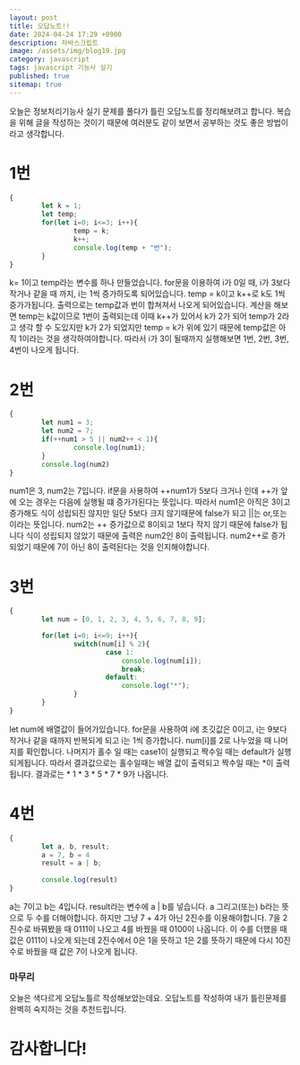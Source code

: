 ```yaml
---
layout: post
title: 오답노트!!
date: 2024-04-24 17:29 +0900
description: 자바스크립트
image: /assets/img/blog19.jpg
category: javascript 
tags: javascript 기능사 실기
published: true
sitemap: true
---
```


오늘은 정보처리기능사 실기 문제를 풀다가 틀린 오답노트를 정리해보려고 합니다. 복습을 위해 글을 작성하는 것이기 때문에 여러분도 같이 보면서 공부하는 것도 좋은 방법이라고 생각합니다.

# 1번
````javascript
{       
        let k = 1;
        let temp;
        for(let i=0; i<=3; i++){
                temp = k;
                k++;
                console.log(temp + "번");
        }    
}
````
k= 1이고 temp라는 변수를 하나 만들었습니다. for문을 이용하여 i가 0일 때, i가 3보다 작거나 같을 때 까지, i는 1씩 증가하도록 되어있습니다.
temp = k이고 k++로 k도 1씩 증가가됩니다. 출력으로는 temp값과 번이 합쳐져서 나오게 되어있습니다.
계산을 해보면 temp는 k값이므로 1번이 출력되는데 이때 k++가 있어서 k가 2가 되어 temp가 2라고 생각 할 수 도있지만 k가 2가 되었지만 temp = k가 위에 있기 때문에 temp값은 아직 1이라는 것을 생각하여야합니다.
따라서 i가 3이 될때까지 실행해보면 1번, 2번, 3번, 4번이 나오게 됩니다.

# 2번
````javascript
{
        let num1 = 3;
        let num2 = 7;
        if(++num1 > 5 || num2++ < 1){
                console.log(num1);
        }
        console.log(num2)
}
````
num1은 3, num2는 7입니다. if문을 사용하여 ++num1가 5보다 크거나 인데 ++가 앞에 오는 경우는 다음에 실행될 떄 증가가된다는 뜻입니다. 따라서 num1은 아직은 3이고 증가해도 식이 성립되진 않지만 일단 5보다 크지 않기때문에 false가 되고 ||는 or,또는 이라는 뜻입니다. num2는 ++ 증가값으로 8이되고 1보다 작지 않기 때문에 false가 됩니다 식이 성립되지 않았기 때문에 출력은 num2인 8이 출력됩니다. num2++로 증가되었기 때문에 7이 아닌 8이 출력된다는 것을 인지해야합니다.

# 3번
````javascript
{
        let num = [0, 1, 2, 3, 4, 5, 6, 7, 8, 9];

        for(let i=0; i<=9; i++){
                switch(num[i] % 2){
                        case 1:
                            console.log(num[i]);
                            break;
                        default:
                            console.log("*");
                }
        }
}
````
let num에 배열값이 들어가있습니다. for문을 사용하여 i에 초깃값은 0이고, i는 9보다 작거나 같을 때까지 반복되게 되고 i는 1씩 증가합니다. num[i]를 2로 나누었을 때 나머지를 확인합니다. 나머지가 홀수 일 때는 case1이 실행되고 짝수일 때는 default가 실행되게됩니다. 따라서 결과값으로는 홀수일때는 배열 값이 출력되고 짝수일 때는 *이 출력됩니다. 결과로는 * 1 * 3 * 5 * 7 * 9가 나옵니다.

# 4번
````javascript
{
        let a, b, result;
        a = 7, b = 4
        result = a | b;
    
        console.log(result)
}
````
a는 7이고 b는 4입니다. result라는 변수에 a | b를 넣습니다. a 그리고(또는) b라는 뜻으로 두 수를 더해야합니다. 하지만 그냥 7 + 4가 아닌 2진수를 이용해야합니다. 7을 2진수로 바꿔봤을 때 0111이 나오고
4를 바꿨을 때 0100이 나옵니다. 이 수를 더했을 때 값은 0111이 나오게 되는데 2진수에서 0은 1을 뜻하고 1은 2를 뜻하기 때문에 다시 10진수로 바꿨을 때 값은 7이 나오게 됩니다.

### 마무리
오늘은 색다르게 오답노틀르 작성해보았는데요. 오답노트를 작성하여 내가 틀린문제를 완벽히 숙지하는 것을 추천드립니다.

# 감사합니다!
